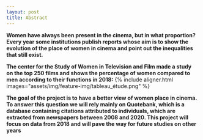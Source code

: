 ```yaml
---
layout: post
title: Abstract
---
```


**Women have always been present in the cinema, but in what proportion? Every year some institutions publish reports whose aim is to show the evolution of the place of women in cinema and point out the inequalities that still exist.**

**The center for the Study of Women in Television and Film made a study on the top 250 films and shows the percentage of women compared to men according to their functions in 2018:**
{% include aligner.html images="assets/img/feature-img/tableau_étude.png" %}

**The goal of the project is to have a better view of women place in cinema. To answer this question we will rely mainly on Quotebank, which is a database containing citations attributed to individuals, which are extracted from newspapers between 2008 and 2020. This project will focus on data from 2018 and will pave the way for future studies on other years**
